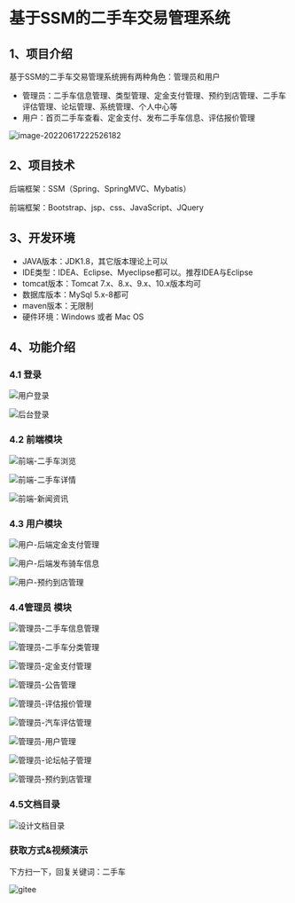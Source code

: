 # 基于SSM的二手车交易管理系统


## 1、项目介绍

基于SSM的二手车交易管理系统拥有两种角色：管理员和用户

- 管理员：二手车信息管理、类型管理、定金支付管理、预约到店管理、二手车评估管理、论坛管理、系统管理、个人中心等
- 用户：首页二手车查看、定金支付、发布二手车信息、评估报价管理

![image-20220617222526182](https://project-images-1256969109.cos.ap-chongqing.myqcloud.com/Typora-Images/202206172225346.png)


## 2、项目技术

后端框架：SSM（Spring、SpringMVC、Mybatis）

前端框架：Bootstrap、jsp、css、JavaScript、JQuery

## 3、开发环境

- JAVA版本：JDK1.8，其它版本理论上可以
- IDE类型：IDEA、Eclipse、Myeclipse都可以。推荐IDEA与Eclipse
- tomcat版本：Tomcat 7.x、8.x、9.x、10.x版本均可
- 数据库版本：MySql 5.x-8都可
- maven版本：无限制
- 硬件环境：Windows 或者 Mac OS


## 4、功能介绍

### 4.1 登录

![用户登录](https://project-images-1256969109.cos.ap-chongqing.myqcloud.com/Typora-Images/202206172228998.jpg)

![后台登录](https://project-images-1256969109.cos.ap-chongqing.myqcloud.com/Typora-Images/202206172228214.jpg)

### 4.2 前端模块

![前端-二手车浏览](https://project-images-1256969109.cos.ap-chongqing.myqcloud.com/Typora-Images/202206172228500.jpg)

![前端-二手车详情](https://project-images-1256969109.cos.ap-chongqing.myqcloud.com/Typora-Images/202206172228170.jpg)

![前端-新闻资讯](https://project-images-1256969109.cos.ap-chongqing.myqcloud.com/Typora-Images/202206172228378.jpg)

### 4.3 用户模块

![用户-后端定金支付管理](https://project-images-1256969109.cos.ap-chongqing.myqcloud.com/Typora-Images/202206172229152.jpg)

![用户-后端发布骑车信息](https://project-images-1256969109.cos.ap-chongqing.myqcloud.com/Typora-Images/202206172229725.jpg)

![用户-预约到店管理](https://project-images-1256969109.cos.ap-chongqing.myqcloud.com/Typora-Images/202206172229312.jpg)

### 4.4管理员 模块

![管理员-二手车信息管理](https://project-images-1256969109.cos.ap-chongqing.myqcloud.com/Typora-Images/202206172229537.jpg)

![管理员-二手车分类管理](https://project-images-1256969109.cos.ap-chongqing.myqcloud.com/Typora-Images/202206172229993.jpg)

![管理员-定金支付管理](https://project-images-1256969109.cos.ap-chongqing.myqcloud.com/Typora-Images/202206172229083.jpg)

![管理员-公告管理](https://project-images-1256969109.cos.ap-chongqing.myqcloud.com/Typora-Images/202206172229969.jpg)

![管理员-评估报价管理](https://project-images-1256969109.cos.ap-chongqing.myqcloud.com/Typora-Images/202206172229349.jpg)

![管理员-汽车评估管理](https://project-images-1256969109.cos.ap-chongqing.myqcloud.com/Typora-Images/202206172229762.jpg)

![管理员-用户管理](https://project-images-1256969109.cos.ap-chongqing.myqcloud.com/Typora-Images/202206172229235.jpg) 

![管理员-论坛帖子管理](https://project-images-1256969109.cos.ap-chongqing.myqcloud.com/Typora-Images/202206172229844.jpg)

![管理员-预约到店管理](https://project-images-1256969109.cos.ap-chongqing.myqcloud.com/Typora-Images/202206172229445.jpg)

### 4.5文档目录

![设计文档目录](https://project-images-1256969109.cos.ap-chongqing.myqcloud.com/Typora-Images/202206172229568.jpg)

### 获取方式&视频演示

下方扫一下，回复关键词：二手车

![gitee](https://project-images-1256969109.cos.ap-chongqing.myqcloud.com/Typora-Images/202309291447341.png)
